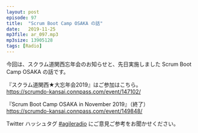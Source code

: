 ```yaml
---
layout: post
episode: 97
title:  "Scrum Boot Camp OSAKA の話"
date:   2019-11-25
mp3file: ar_097.mp3
mp3size: 13905128
tags: [Radio]
---
```


今回は、スクラム道関西忘年会のお知らせと、先日実施しました Scrum Boot Camp OSAKA の話です。  

『スクラム道関西★大忘年会2019』はご参加はこちら。   
<https://scrumdo-kansai.connpass.com/event/147102/>  

『Scrum Boot Camp OSAKA in November 2019』（終了）  
<https://scrumdo-kansai.connpass.com/event/149848/>  

Twitter ハッシュタグ [#agileradio](https://twitter.com/intent/tweet?hashtags=agileradio) にご意見ご参考をお聞かせください。

